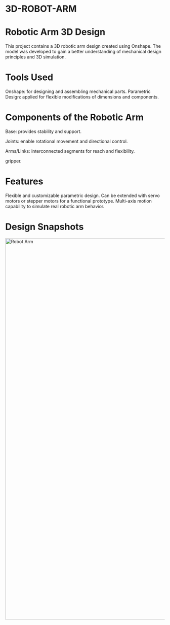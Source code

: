 # 3D-ROBOT-ARM
# Robotic Arm 3D Design
This project contains a 3D robotic arm design created using Onshape.
The model was developed to gain a better understanding of mechanical design principles and 3D simulation.
# Tools Used
Onshape: for designing and assembling mechanical parts.
Parametric Design: applied for flexible modifications of dimensions and components.
# Components of the Robotic Arm
Base: provides stability and support.

Joints: enable rotational movement and directional control.

Arms/Links: interconnected segments for reach and flexibility.

gripper.

# Features
Flexible and customizable parametric design.
Can be extended with servo motors or stepper motors for a functional prototype.
Multi-axis motion capability to simulate real robotic arm behavior.

# Design Snapshots
<img width="2160" height="1202" alt="Robot Arm" src="https://github.com/user-attachments/assets/ada6d30b-b830-4867-891e-cac661c7bada" />

